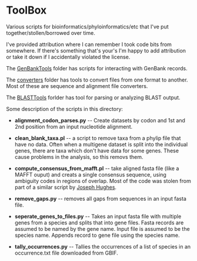 ToolBox
=======

Various scripts for bioinformatics/phyloinformatics/etc that I've put together/stollen/borrowed over time.

I've provided attribution where I can remember I took code bits from somewhere. If there's something that's your's I'm happy to add attribution or take it down if I accidentally violated the license.


The [GenBankTools](GenBankTools/) folder has scripts for interacting with GenBank records.

The [converters](converters/) folder has tools to convert files from one format to another. Most of these are sequence and alignment file converters.

The [BLASTTools](BLASTTools/) forlder has tool for parsing or analyzing BLAST output.

Some description of the scripts in this directory:

* **alignment_codon_parses.py** -- Create datasets by codon and 1st and 2nd position from an input nucleotide alignment.

* **clean_blank_taxa.pl** -- a script to remove taxa from a phylip file that have no data. Often when a multigene dataset is split into the individual genes, there are taxa which don't have data for some genes. These cause problems in the analysis, so this removs them.

* **compute_consensus_from_mafft.pl** -- take aligned fasta file (like a MAFFT ouput) and creats a single consensus sequence, using ambiguity codes in regions of overlap. Most of the code was stolen from part of a similar script by [Joseph Hughes](https://github.com/josephhughes/Sequence-manipulation/blob/master/Consensus.pl).

* **remove_gaps.py** -- removes all gaps from sequences in an input fasta file.

* **seperate_genes_to_files.py** -- Takes an input fasta file with multiple genes from a species and splits that into gene files. Fasta records are assumed to be named by the gene name. Input file is assumed to be the species name. Appends record to gene file using the species name.

* **tally_occurrences.py** -- Tallies the occurrences of a list of species in an occurrence.txt file downloaded from GBIF.


